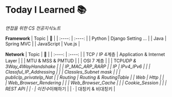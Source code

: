 # Today I Learned 📚

_면접을 위한 CS 전공지식노트_

**Framework**
| Topic | 🏡 |
| :----: | :----: |
| Python | Django Setting ... |
| Java | Spring MVC |
| JavaScript | Vue.js |

**Network**
| Topic | 📖 |
| :----: | :----: |
| TCP / IP 4계층 | Application & Internet Layer |
| | MTU & MSS & PMTUD |
| | OSI 7 계층 |
| | TCP*UDP & 3Way_4WayHandshake |
| | IP_MAC_ARP_RARP |
| IP | IPv4_IPv6 |
| | Classful_IP_Addressing |
| | Classles_Subnet mask |
| | publicIp_privateIp_Nat |
| Routing | Routing & RoutingTable |
| Web | Http |
| | Web_Browser_Rendering |
| | Web_Browser_Cache |
| | Cookie_Session |
| | REST API |
| · | 이진수*이해하기 |
| · | 대칭키 & 비대칭키 |

